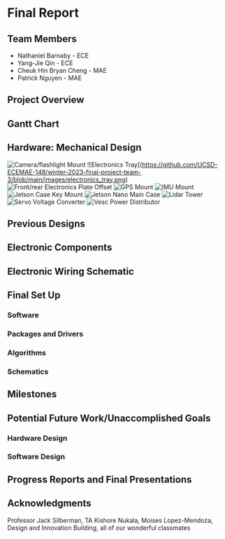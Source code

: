 # Final Report

## Team Members
* Nathaniel Barnaby - ECE
* Yang-Jie Qin - ECE
* Cheuk Hin Bryan Cheng - MAE
* Patrick Nguyen - MAE

## Project Overview


## Gantt Chart


## Hardware: Mechanical Design

![Camera/flashlight Mount](https://github.com/UCSD-ECEMAE-148/winter-2023-final-project-team-3/blob/main/images/camera_flashlight_mount.png)
![Electronics Tray[(https://github.com/UCSD-ECEMAE-148/winter-2023-final-project-team-3/blob/main/images/electronics_tray.png)
![Front/rear Electronics Plate Offset](https://github.com/UCSD-ECEMAE-148/winter-2023-final-project-team-3/blob/main/images/front_rear_electronics_plate_offset.png)
![GPS Mount](https://github.com/UCSD-ECEMAE-148/winter-2023-final-project-team-3/blob/main/images/gps_mount.png)
![IMU Mount](https://github.com/UCSD-ECEMAE-148/winter-2023-final-project-team-3/blob/main/images/imu_mount.png)
![Jetson Case Key Mount](https://github.com/UCSD-ECEMAE-148/winter-2023-final-project-team-3/blob/main/images/jetson_case_key_mount.png)
![Jetson Nano Main Case](https://github.com/UCSD-ECEMAE-148/winter-2023-final-project-team-3/blob/main/images/jetson_nano_main_case.png)
![Lidar Tower](https://github.com/UCSD-ECEMAE-148/winter-2023-final-project-team-3/blob/main/images/lidar_tower.png)
![Servo Voltage Converter](https://github.com/UCSD-ECEMAE-148/winter-2023-final-project-team-3/blob/main/images/serve_voltage_converter.png)
![Vesc Power Distributor](https://github.com/UCSD-ECEMAE-148/winter-2023-final-project-team-3/blob/main/images/vesc_power_distributor.png)

## Previous Designs


## Electronic Components


## Electronic Wiring Schematic

## Final Set Up

### Software

### Packages and Drivers

### Algorithms

### Schematics

## Milestones


## Potential Future Work/Unaccomplished Goals


### Hardware Design


### Software Design

## Progress Reports and Final Presentations


## Acknowledgments
Professor Jack Silberman, TA Kishore Nukala, Moises Lopez-Mendoza, Design and Innovation Building, all of our wonderful classmates